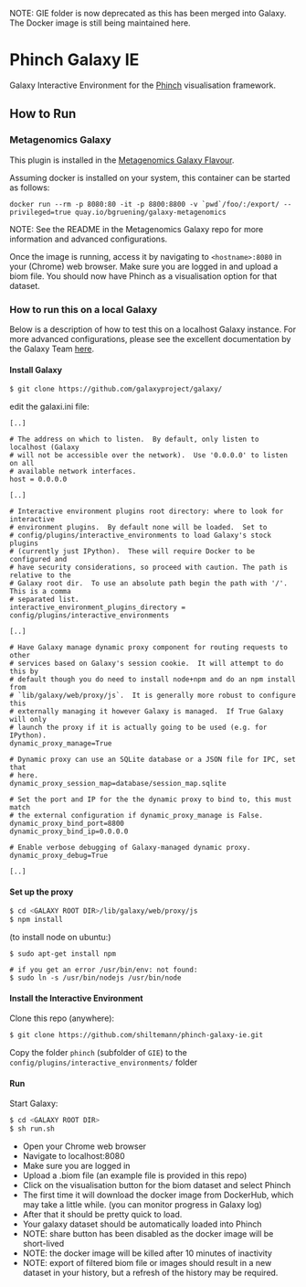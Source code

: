 NOTE: GIE folder is now deprecated as this has been merged into Galaxy. The Docker image is still being maintained here.

# Phinch Galaxy IE

Galaxy Interactive Environment for the [Phinch](http://phinch.org) visualisation framework.


## How to Run

### Metagenomics Galaxy

This plugin is installed in the [Metagenomics Galaxy Flavour](https://github.com/bgruening/galaxy-metagenomics). 

Assuming docker is installed on your system, this container can be started as follows:

```
docker run --rm -p 8080:80 -it -p 8800:8800 -v `pwd`/foo/:/export/ --privileged=true quay.io/bgruening/galaxy-metagenomics
```

NOTE: See the README in the Metagenomics Galaxy repo for more information and advanced configurations.

Once the image is running, access it by navigating to `<hostname>:8080` in your (Chrome) web browser. Make sure you are logged in and upload a biom file. You should now have Phinch as a visualisation option for that dataset.



### How to run this on a local Galaxy

Below is a description of how to test this on a localhost Galaxy instance. For more advanced configurations, please
see the excellent documentation by the Galaxy Team [here](https://docs.galaxyproject.org/en/master/admin/interactive_environments.html).


#### Install Galaxy

```bash
$ git clone https://github.com/galaxyproject/galaxy/
```

edit the galaxi.ini file:

```
[..]

# The address on which to listen.  By default, only listen to localhost (Galaxy
# will not be accessible over the network).  Use '0.0.0.0' to listen on all
# available network interfaces.
host = 0.0.0.0

[..]

# Interactive environment plugins root directory: where to look for interactive
# environment plugins.  By default none will be loaded.  Set to
# config/plugins/interactive_environments to load Galaxy's stock plugins
# (currently just IPython).  These will require Docker to be configured and
# have security considerations, so proceed with caution. The path is relative to the 
# Galaxy root dir.  To use an absolute path begin the path with '/'.  This is a comma
# separated list.
interactive_environment_plugins_directory = config/plugins/interactive_environments

[..]

# Have Galaxy manage dynamic proxy component for routing requests to other
# services based on Galaxy's session cookie.  It will attempt to do this by
# default though you do need to install node+npm and do an npm install from
# `lib/galaxy/web/proxy/js`.  It is generally more robust to configure this
# externally managing it however Galaxy is managed.  If True Galaxy will only
# launch the proxy if it is actually going to be used (e.g. for IPython).
dynamic_proxy_manage=True

# Dynamic proxy can use an SQLite database or a JSON file for IPC, set that
# here.
dynamic_proxy_session_map=database/session_map.sqlite

# Set the port and IP for the the dynamic proxy to bind to, this must match
# the external configuration if dynamic_proxy_manage is False.
dynamic_proxy_bind_port=8800
dynamic_proxy_bind_ip=0.0.0.0

# Enable verbose debugging of Galaxy-managed dynamic proxy.
dynamic_proxy_debug=True

[..]

```

#### Set up the proxy 

```bash
$ cd <GALAXY ROOT DIR>/lib/galaxy/web/proxy/js
$ npm install
```

(to install node on ubuntu:)

```
$ sudo apt-get install npm

# if you get an error /usr/bin/env: not found:
$ sudo ln -s /usr/bin/nodejs /usr/bin/node
```


#### Install the Interactive Environment

Clone this repo (anywhere):

```bash
$ git clone https://github.com/shiltemann/phinch-galaxy-ie.git
```

Copy the folder `phinch` (subfolder of `GIE`) to the `config/plugins/interactive_environments/` folder

#### Run

Start Galaxy:

```bash
$ cd <GALAXY ROOT DIR>
$ sh run.sh
```

- Open your Chrome web browser  
- Navigate to localhost:8080  
- Make sure you are logged in  
- Upload a .biom file (an example file is provided in this repo)  
- Click on the visualisation button for the biom dataset and select Phinch  
- The first time it will download the docker image from DockerHub, which may take a little while. (you can monitor progress in Galaxy log)  
- After that it should be pretty quick to load.  
- Your galaxy dataset should be automatically loaded into Phinch  
- NOTE: share button has been disabled as the docker image will be short-lived  
- NOTE: the docker image will be killed after 10 minutes of inactivity  
- NOTE: export of filtered biom file or images should result in a new dataset in your history, but a refresh of the history may be required.  


